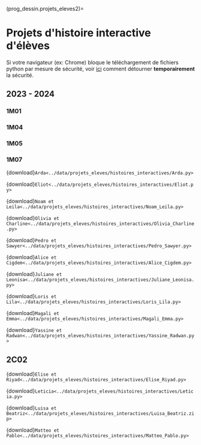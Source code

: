 (prog_dessin.projets_eleves2)=

# Projets d'histoire interactive d'élèves

Si votre navigateur (ex: Chrome) bloque le téléchargement de fichiers python par mesure de sécurité, voir <a href="https://www.autodesk.fr/support/technical/article/caas/sfdcarticles/sfdcarticles/FRA/This-file-is-dangerous-so-Chrome-has-blocked-it-message-received-when-downloading-ZIP-files-from-BIM-360-Team.html#:~:text=Pour%20le%20d%C3%A9sactiver%20temporairement%20%3A&text=S%C3%A9lectionnez%20Confidentialit%C3%A9%20et%20s%C3%A9curit%C3%A9%20sur,fen%C3%AAtre%20contextuelle%20suivante%20en%20d%C3%A9sactivant." target="_blank">ici</a> comment détourner **temporairement** la sécurité.

## 2023 - 2024

### 1M01

### 1M04

### 1M05

### 1M07

{download}`Arda<../data/projets_eleves/histoires_interactives/Arda.py>`

{download}`Eliot<../data/projets_eleves/histoires_interactives/Eliot.py>`

{download}`Noam et Leila<../data/projets_eleves/histoires_interactives/Noam_Leila.py>`

{download}`Olivia et Charline<../data/projets_eleves/histoires_interactives/Olivia_Charline.py>`

{download}`Pedro et Sawyer<../data/projets_eleves/histoires_interactives/Pedro_Sawyer.py>`

{download}`Alice et Cigdem<../data/projets_eleves/histoires_interactives/Alice_Cigdem.py>`

{download}`Juliane et Leonisa<../data/projets_eleves/histoires_interactives/Juliane_Leonisa.py>`

{download}`Loris et Lila<../data/projets_eleves/histoires_interactives/Loris_Lila.py>`

{download}`Magali et Emma<../data/projets_eleves/histoires_interactives/Magali_Emma.py>`

{download}`Yassine et Radwan<../data/projets_eleves/histoires_interactives/Yassine_Radwan.py>`

## 2C02

{download}`Elise et Riyad<../data/projets_eleves/histoires_interactives/Elise_Riyad.py>`

{download}`Leticia<../data/projets_eleves/histoires_interactives/Leticia.py>`

{download}`Luisa et Beatriz<../data/projets_eleves/histoires_interactives/Luisa_Beatriz.zip>`

{download}`Matteo et Pablo<../data/projets_eleves/histoires_interactives/Matteo_Pablo.py>`
